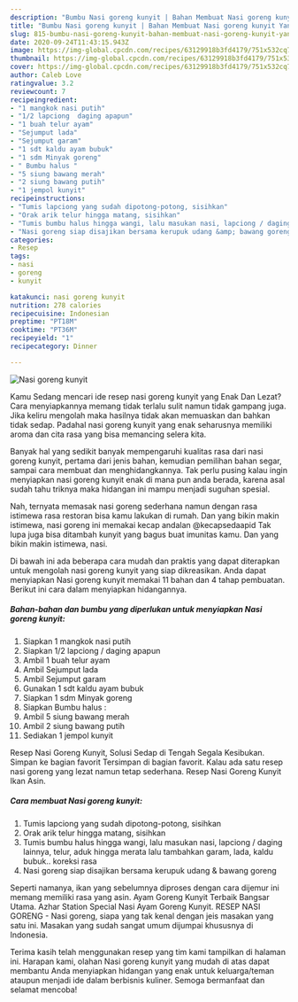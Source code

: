 ```yaml
---
description: "Bumbu Nasi goreng kunyit | Bahan Membuat Nasi goreng kunyit Yang Lezat"
title: "Bumbu Nasi goreng kunyit | Bahan Membuat Nasi goreng kunyit Yang Lezat"
slug: 815-bumbu-nasi-goreng-kunyit-bahan-membuat-nasi-goreng-kunyit-yang-lezat
date: 2020-09-24T11:43:15.943Z
image: https://img-global.cpcdn.com/recipes/63129918b3fd4179/751x532cq70/nasi-goreng-kunyit-foto-resep-utama.jpg
thumbnail: https://img-global.cpcdn.com/recipes/63129918b3fd4179/751x532cq70/nasi-goreng-kunyit-foto-resep-utama.jpg
cover: https://img-global.cpcdn.com/recipes/63129918b3fd4179/751x532cq70/nasi-goreng-kunyit-foto-resep-utama.jpg
author: Caleb Love
ratingvalue: 3.2
reviewcount: 7
recipeingredient:
- "1 mangkok nasi putih"
- "1/2 lapciong  daging apapun"
- "1 buah telur ayam"
- "Sejumput lada"
- "Sejumput garam"
- "1 sdt kaldu ayam bubuk"
- "1 sdm Minyak goreng"
- " Bumbu halus "
- "5 siung bawang merah"
- "2 siung bawang putih"
- "1 jempol kunyit"
recipeinstructions:
- "Tumis lapciong yang sudah dipotong-potong, sisihkan"
- "Orak arik telur hingga matang, sisihkan"
- "Tumis bumbu halus hingga wangi, lalu masukan nasi, lapciong / daging lainnya, telur, aduk hingga merata lalu tambahkan garam, lada, kaldu bubuk.. koreksi rasa"
- "Nasi goreng siap disajikan bersama kerupuk udang &amp; bawang goreng"
categories:
- Resep
tags:
- nasi
- goreng
- kunyit

katakunci: nasi goreng kunyit 
nutrition: 278 calories
recipecuisine: Indonesian
preptime: "PT18M"
cooktime: "PT36M"
recipeyield: "1"
recipecategory: Dinner

---
```



![Nasi goreng kunyit](https://img-global.cpcdn.com/recipes/63129918b3fd4179/751x532cq70/nasi-goreng-kunyit-foto-resep-utama.jpg)

Kamu Sedang mencari ide resep nasi goreng kunyit yang Enak Dan Lezat? Cara menyiapkannya memang tidak terlalu sulit namun tidak gampang juga. Jika keliru mengolah maka hasilnya tidak akan memuaskan dan bahkan tidak sedap. Padahal nasi goreng kunyit yang enak seharusnya memiliki aroma dan cita rasa yang bisa memancing selera kita.

Banyak hal yang sedikit banyak mempengaruhi kualitas rasa dari nasi goreng kunyit, pertama dari jenis bahan, kemudian pemilihan bahan segar, sampai cara membuat dan menghidangkannya. Tak perlu pusing kalau ingin menyiapkan nasi goreng kunyit enak di mana pun anda berada, karena asal sudah tahu triknya maka hidangan ini mampu menjadi suguhan spesial.

Nah, ternyata memasak nasi goreng sederhana namun dengan rasa istimewa rasa restoran bisa kamu lakukan di rumah. Dan yang bikin makin istimewa, nasi goreng ini memakai kecap andalan @kecapsedaapid Tak lupa juga bisa ditambah kunyit yang bagus buat imunitas kamu. Dan yang bikin makin istimewa, nasi.


Di bawah ini ada beberapa cara mudah dan praktis yang dapat diterapkan untuk mengolah nasi goreng kunyit yang siap dikreasikan. Anda dapat menyiapkan Nasi goreng kunyit memakai 11 bahan dan 4 tahap pembuatan. Berikut ini cara dalam menyiapkan hidangannya.

<!--inarticleads1-->

##### Bahan-bahan dan bumbu yang diperlukan untuk menyiapkan Nasi goreng kunyit:

1. Siapkan 1 mangkok nasi putih
1. Siapkan 1/2 lapciong / daging apapun
1. Ambil 1 buah telur ayam
1. Ambil Sejumput lada
1. Ambil Sejumput garam
1. Gunakan 1 sdt kaldu ayam bubuk
1. Siapkan 1 sdm Minyak goreng
1. Siapkan  Bumbu halus :
1. Ambil 5 siung bawang merah
1. Ambil 2 siung bawang putih
1. Sediakan 1 jempol kunyit


Resep Nasi Goreng Kunyit, Solusi Sedap di Tengah Segala Kesibukan. Simpan ke bagian favorit Tersimpan di bagian favorit. Kalau ada satu resep nasi goreng yang lezat namun tetap sederhana. Resep Nasi Goreng Kunyit Ikan Asin. 

<!--inarticleads2-->

##### Cara membuat Nasi goreng kunyit:

1. Tumis lapciong yang sudah dipotong-potong, sisihkan
1. Orak arik telur hingga matang, sisihkan
1. Tumis bumbu halus hingga wangi, lalu masukan nasi, lapciong / daging lainnya, telur, aduk hingga merata lalu tambahkan garam, lada, kaldu bubuk.. koreksi rasa
1. Nasi goreng siap disajikan bersama kerupuk udang &amp; bawang goreng


Seperti namanya, ikan yang sebelumnya diproses dengan cara dijemur ini memang memiliki rasa yang asin. Ayam Goreng Kunyit Terbaik Bangsar Utama. Azhar Station Special Nasi Ayam Goreng Kunyit. RESEP NASI GORENG - Nasi goreng, siapa yang tak kenal dengan jeis masakan yang satu ini. Masakan yang sudah sangat umum dijumpai khususnya di Indonesia. 

Terima kasih telah menggunakan resep yang tim kami tampilkan di halaman ini. Harapan kami, olahan Nasi goreng kunyit yang mudah di atas dapat membantu Anda menyiapkan hidangan yang enak untuk keluarga/teman ataupun menjadi ide dalam berbisnis kuliner. Semoga bermanfaat dan selamat mencoba!
